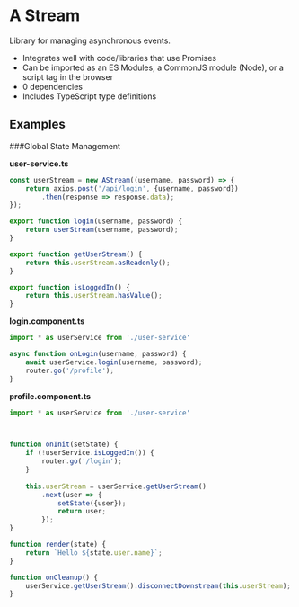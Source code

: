 # A Stream

Library for managing asynchronous events.

 - Integrates well with code/libraries that use Promises
 - Can be imported as an ES Modules, a CommonJS module (Node), or a script tag in the browser 
 - 0 dependencies
 - Includes TypeScript type definitions

 ## Examples

 ###Global State Management

**user-service.ts**
```typescript
const userStream = new AStream((username, password) => {
    return axios.post('/api/login', {username, password})
        .then(response => response.data);
});

export function login(username, password) {
    return userStream(username, password);
}

export function getUserStream() {
    return this.userStream.asReadonly();
}

export function isLoggedIn() {
    return this.userStream.hasValue();
}
```

**login.component.ts**
```typescript
import * as userService from './user-service'

async function onLogin(username, password) {
    await userService.login(username, password);
    router.go('/profile');
}
```

**profile.component.ts**
```typescript
import * as userService from './user-service'



function onInit(setState) {
    if (!userService.isLoggedIn()) {
        router.go('/login');
    }
    
    this.userStream = userService.getUserStream()
        .next(user => {
            setState({user});
            return user;
        });
}

function render(state) {
    return `Hello ${state.user.name}`;
}

function onCleanup() {
    userService.getUserStream().disconnectDownstream(this.userStream);
}
```
